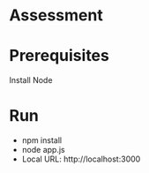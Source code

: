 # Assessment

# Prerequisites
Install Node

# Run
* npm install
* node app.js
* Local URL: http://localhost:3000